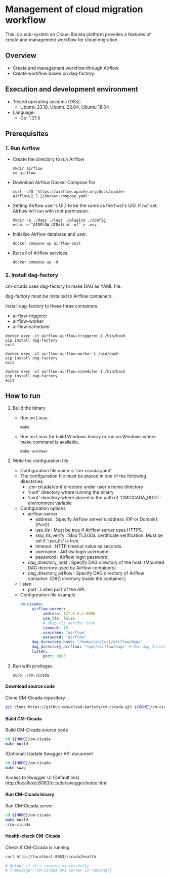 # Management of cloud migration workflow
This is a sub-system on Cloud-Barista platform provides a features of create and management workflow for cloud migration.

## Overview

* Create and management workflow through Airflow.
* Create workflow based on dag-factory.

## Execution and development environment
* Tested operating systems (OSs):
    * Ubuntu 23.10, Ubuntu 22.04, Ubuntu 18.04
* Language:
    * Go: 1.21.5

## Prerequisites

### 1. Run Airflow

- Create the directory to run Airflow
    ```shell
    mkdir airflow
    cd airflow
    ```

- Download Airflow Docker Compose file
    ```shell
    curl -LfO 'https://airflow.apache.org/docs/apache-airflow/2.7.2/docker-compose.yaml'
    ```

- Setting Airflow user's UID to be the same as the host's UID. If not set, Airflow will run with root permission.
    ```shell
    mkdir -p ./dags ./logs ./plugins ./config
    echo -e "AIRFLOW_UID=$(id -u)" > .env
    ```

- Initialize Airflow database and user.
    ```shell
    docker compose up airflow-init
    ```

- Run all of Airflow services.
    ```shell
    docker compose up -d
    ```

### 2. Install dag-factory

cm-cicada uses dag-factory to make DAG as YAML file.

dag-factory must be installed to Airflow containers.

Install dag-factory to these three containers.
- airflow-triggerer
- airflow-worker
- airflow-scheduler

```shell
docker exec -it airflow-airflow-triggerer-1 /bin/bash
pip install dag-factory
exit
```

```shell
docker exec -it airflow-airflow-worker-1 /bin/bash
pip install dag-factory
exit
```

```shell
docker exec -it airflow-airflow-scheduler-1 /bin/bash
pip install dag-factory
exit
```

## How to run

1. Build the binary
    - Run on Linux.
       ```shell
       make
       ```
    - Run on Linux for build Windows binary or run on Windows where make command is available.
       ```shell
       make windows
       ```

2. Write the configuration file.
    - Configuration file name is 'cm-cicada.yaml'
    - The configuration file must be placed in one of the following directories.
        - .cm-cicada/conf directory under user's home directory
        - 'conf' directory where running the binary
        - 'conf' directory where placed in the path of 'CMCICADA_ROOT' environment variable
    - Configuration options
        - airflow-server
            - address : Specify Airflow server's address ({IP or Domain}:{Port})
            - use_tls : Must be true if Airflow server uses HTTPS.
            - skip_tls_verify : Skip TLS/SSL certificate verification. Must be set if 'use_tls' is true.
            - timeout : HTTP timeout value as seconds.
            - username : Airflow login username.
            - password : Airflow login password.
        - dag_directory_host : Specify DAG directory of the host. (Mounted DAG directory used by Airflow containers)
        - dag_directory_airflow : Specify DAG directory of Airflow container. (DAG directory inside the container.)
    - listen
        - port : Listen port of the API.
    - Configuration file example
      ```yaml
      cm-cicada:
           airflow-server:
                address: 127.0.0.1:8080
                use_tls: false
                # skip_tls_verify: true
                timeout: 10
                username: "airflow"
                password: "airflow"
           dag_directory_host: "/home/ish/test/airflow/dags"
           dag_directory_airflow: "/opt/airflow/dags" # Use dag_directory_host for dag_directory_airflow, if this value is empty
           listen:
                port: 8083
      ```

3. Run with privileges
     ```shell
     sudo ./cm-cicada
     ```

#### Download source code

Clone CM-Cicada repository

```bash
git clone https://github.com/cloud-barista/cm-cicada.git ${HOME}/cm-cicada
```

#### Build CM-Cicada

Build CM-Cicada source code

```bash
cd ${HOME}/cm-cicada
make build
```

(Optional) Update Swagger API document
```bash
cd ${HOME}/cm-cicada
make swag
```

Access to Swagger UI
(Default link) http://localhost:8083/cicada/swagger/index.html

#### Run CM-Cicada binary

Run CM-Cicada server

```bash
cd ${HOME}/cm-cicada
make build
./cm-cicada
```

#### Health-check CM-Cicada

Check if CM-Cicada is running

```bash
curl http://localhost:8083/cicada/health

# Output if it's running successfully
# {"message":"CM-Cicada API server is running"}
```
